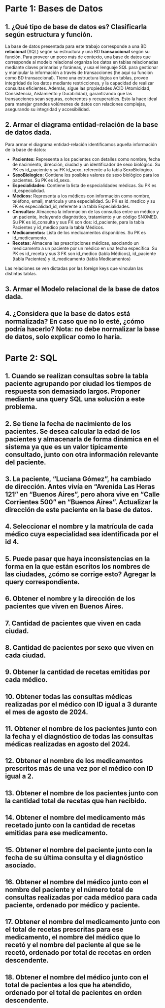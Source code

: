 # Parte 1: Bases de Datos

## 1. ¿Qué tipo de base de datos es? Clasificarla según estructura y función.

La base de datos presentada para este trabajo corresponde a una BD **relacional** (SQL) según su estructura y una BD **transaccional** según su función. Para proveer un poco más de contexto, una base de datos que corresponde al modelo relacional organiza los datos en tablas relacionadas mediante claves primarias y foráneas, y usa el lenguaje SQL para gestionar y manipular la información a través de transacciones (he aquí su función como BD transaccional). Tiene una estructura lógica en tablas, provee integridad de los datos mediante restricciones, y la capacidad de realizar consultas eficientes. Además, sigue las propiedades ACID (Atomicidad, Consistencia, Aislamiento y Durabilidad), garantizando que las transacciones sean seguras, coherentes y recuperables. Esto la hace ideal para manejar grandes volúmenes de datos con relaciones complejas, asegurando su integridad y accesibilidad. 

## 2. Armar el diagrama entidad-relación de la base de datos dada.

Para armar el diagrama entidad-relación identificamos aquella información de la base de datos:

- **Pacientes:** Representa a los pacientes con detalles como nombre, fecha de nacimiento, dirección, ciudad y un identificador de sexo biológico. Su PK es id_paciente y su FK id_sexo, referente a la tabla SexoBiológico.
- **SexoBiologico:** Contiene los posibles valores de sexo biológico para los pacientes. Su PK es id_sexo.
- **Especialidades:** Contiene la lista de especialidades médicas. Su PK es id_especialidad.
- **Médicos:** Representa a los médicos con información como nombre, teléfono, email, matrícula y una especialidad. Su PK es id_medico y su FK es especialidad_id, referente a la tabla Especialidades.
- **Consultas:** Almacena la información de las consultas entre un médico y un paciente, incluyendo diagnóstico, tratamiento y un código SNOMED. Su PK es id_consulta y sus FK son dos: id_paciente, para la tabla Pacientes y id_medico para la tabla Médicos.
- **Medicamentos:** Lista de los medicamentos disponibles. Su PK es id_medicamento.
- **Recetas:** Almacena las prescripciones médicas, asociando un medicamento a un paciente por un médico en una fecha específica. Su PK es id_receta y sus 3 FK son id_medico (tabla Médicos), id_paciente (tabla Pacientes) y id_medicamento (tabla Medicamentos)

Las relaciones se ven dictadas por las foreign keys que vinculan las distintas tablas. 

## 3. Armar el Modelo relacional de la base de datos dada.

## 4. ¿Considera que la base de datos está normalizada? En caso que no lo esté, ¿cómo podría hacerlo? Nota: no debe normalizar la base de datos, solo explicar como lo haría.

# Parte 2: SQL

## 1. Cuando se realizan consultas sobre la tabla paciente agrupando por ciudad los tiempos de respuesta son demasiado largos. Proponer mediante una query SQL una solución a este problema.

## 2. Se tiene la fecha de nacimiento de los pacientes. Se desea calcular la edad de los pacientes y almacenarla de forma dinámica en el sistema ya que es un valor típicamente consultado, junto con otra información relevante del paciente.

## 3. La paciente, “Luciana Gómez”, ha cambiado de dirección. Antes vivía en “Avenida Las Heras 121” en “Buenos Aires”, pero ahora vive en “Calle Corrientes 500” en “Buenos Aires”. Actualizar la dirección de este paciente en la base de datos.

## 4. Seleccionar el nombre y la matrícula de cada médico cuya especialidad sea identificada por el id 4.

## 5. Puede pasar que haya inconsistencias en la forma en la que están escritos los nombres de las ciudades, ¿cómo se corrige esto? Agregar la query correspondiente.

## 6. Obtener el nombre y la dirección de los pacientes que viven en Buenos Aires.

## 7. Cantidad de pacientes que viven en cada ciudad.

## 8. Cantidad de pacientes por sexo que viven en cada ciudad.

## 9. Obtener la cantidad de recetas emitidas por cada médico.

## 10. Obtener todas las consultas médicas realizadas por el médico con ID igual a 3 durante el mes de agosto de 2024.

## 11. Obtener el nombre de los pacientes junto con la fecha y el diagnóstico de todas las consultas médicas realizadas en agosto del 2024.

## 12. Obtener el nombre de los medicamentos prescritos más de una vez por el médico con ID igual a 2.

## 13. Obtener el nombre de los pacientes junto con la cantidad total de recetas que han recibido.

## 14. Obtener el nombre del medicamento más recetado junto con la cantidad de recetas emitidas para ese medicamento.

## 15. Obtener el nombre del paciente junto con la fecha de su última consulta y el diagnóstico asociado.

## 16. Obtener el nombre del médico junto con el nombre del paciente y el número total de consultas realizadas por cada médico para cada paciente, ordenado por médico y paciente.

## 17. Obtener el nombre del medicamento junto con el total de recetas prescritas para ese medicamento, el nombre del médico que lo recetó y el nombre del paciente al que se le recetó, ordenado por total de recetas en orden descendente.

## 18. Obtener el nombre del médico junto con el total de pacientes a los que ha atendido, ordenado por el total de pacientes en orden descendente.

